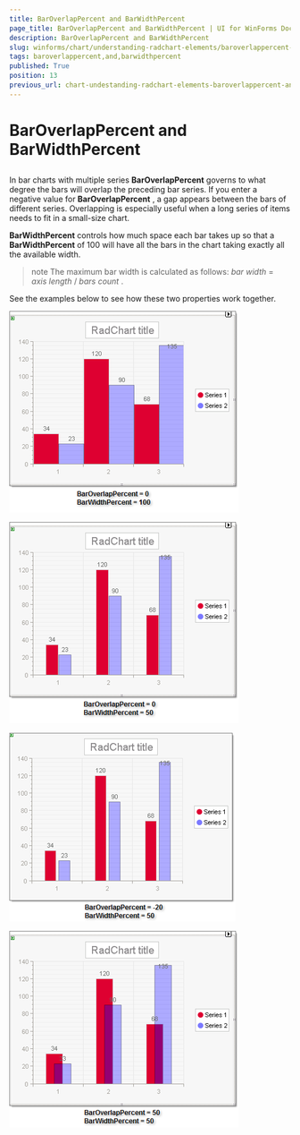 ```yaml
---
title: BarOverlapPercent and BarWidthPercent
page_title: BarOverlapPercent and BarWidthPercent | UI for WinForms Documentation
description: BarOverlapPercent and BarWidthPercent
slug: winforms/chart/understanding-radchart-elements/baroverlappercent-and-barwidthpercent
tags: baroverlappercent,and,barwidthpercent
published: True
position: 13
previous_url: chart-undestanding-radchart-elements-baroverlappercent-and-barwidthpercent
---
```


# BarOverlapPercent and BarWidthPercent



## 

In bar charts with multiple series __BarOverlapPercent__ governs to what degree the bars will overlap the preceding bar series. If you enter a negative value for __BarOverlapPercent__ , a gap appears between the bars of different series. Overlapping is especially useful when a long series of items needs to fit in a small-size chart. 

__BarWidthPercent__ controls how much space each bar takes up so that a __BarWidthPercent__ of 100 will have all the bars in the chart taking exactly all the available width. 

>note The maximum bar width is calculated as follows: *bar width* = *axis length* / *bars*  *count* .
>


See the examples below to see how these two properties work together.

![chart-undestanding-radchart-elements-baroverlappercent-and-barwidthpercent 001](images/chart-undestanding-radchart-elements-baroverlappercent-and-barwidthpercent001.png)

![chart-undestanding-radchart-elements-baroverlappercent-and-barwidthpercent 002](images/chart-undestanding-radchart-elements-baroverlappercent-and-barwidthpercent002.png)

![chart-undestanding-radchart-elements-baroverlappercent-and-barwidthpercent 003](images/chart-undestanding-radchart-elements-baroverlappercent-and-barwidthpercent003.png)

![chart-undestanding-radchart-elements-baroverlappercent-and-barwidthpercent 004](images/chart-undestanding-radchart-elements-baroverlappercent-and-barwidthpercent004.png)
